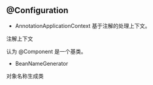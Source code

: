 ## @Configuration

- AnnotationApplicationContext 基于注解的处理上下文。

注解上下文

认为 @Component 是一个基类。 

- BeanNameGenerator

对象名称生成类

